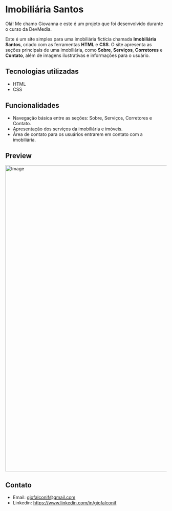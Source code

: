 # Imobiliária Santos

Olá! Me chamo Giovanna e este é um projeto que foi desenvolvido durante o curso da DevMedia.

Este é um site simples para uma imobiliária fictícia chamada **Imobiliária Santos**, criado com as ferramentas **HTML** e **CSS**. O site apresenta as seções principais de uma imobiliária, como **Sobre**, **Serviços**, **Corretores** e **Contato**, além de imagens ilustrativas e informações para o usuário.

## Tecnologias utilizadas

- HTML  
- CSS

## Funcionalidades

- Navegação básica entre as seções: Sobre, Serviços, Corretores e Contato.  
- Apresentação dos serviços da imobiliária e imóveis.  
- Área de contato para os usuários entrarem em contato com a imobiliária.

## Preview

<img width="1856" height="955" alt="Image" src="https://github.com/user-attachments/assets/a0e975a2-0084-4df7-8a88-d1b839bc60c1" />

## Contato

- Email: giofalconif@gmail.com
- Linkedin: https://www.linkedin.com/in/giofalconif
